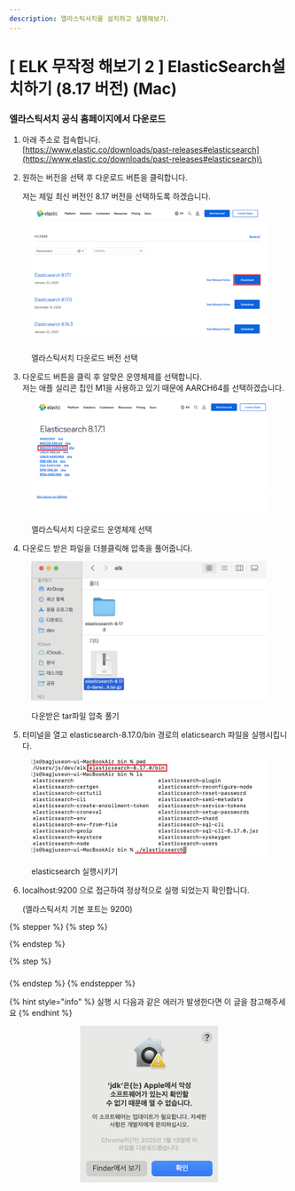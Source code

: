 ```yaml
---
description: 엘라스틱서치를 설치하고 실행해보기.
---
```


# \[ ELK 무작정 해보기 2 ] ElasticSearch설치하기 (8.17 버전) (Mac)

### 엘라스틱서치 공식 홈페이지에서 다운로드

1. 아래 주소로 접속합니다.\
   [https://www.elastic.co/downloads/past-releases#elasticsearch](https://www.elastic.co/downloads/past-releases#elasticsearch)\

2.  원하는 버전을 선택 후 다운로드 버튼을 클릭합니다.

    저는 제일 최신 버전인 8.17 버전을 선택하도록 하겠습니다.

<figure><img src="../.gitbook/assets/es_download (1).png" alt=""><figcaption><p>엘라스틱서치 다운로드 버전 선택</p></figcaption></figure>

3. 다운로드 버튼을 클릭 후 알맞은 운영체제를 선택합니다.\
   저는 애플 실리콘 칩인 M1을 사용하고 있기 때문에 AARCH64를 선택하겠습니다.

<figure><img src="../.gitbook/assets/es_download2.png" alt=""><figcaption><p>엘라스틱서치 다운로드 운영체제 선택</p></figcaption></figure>

4. 다운로드 받은 파일을 더블클릭해 압축을 풀어줍니다.

<figure><img src="../.gitbook/assets/es_download3.png" alt=""><figcaption><p>다운받은 tar파일 압축 풀기</p></figcaption></figure>

5. 터미널을 열고 elasticsearch-8.17.0/bin 경로의 elaticsearch 파일을 실행시킵니다.

<div data-full-width="false"><figure><img src="../.gitbook/assets/es_terminal.png" alt=""><figcaption><p>elasticsearch 실행시키기</p></figcaption></figure></div>

6.  localhost:9200 으로 접근하여 정상적으로 실행 되었는지 확인합니다.

    (엘라스틱서치 기본 포트는 9200)





{% stepper %}
{% step %}



{% endstep %}

{% step %}
###


{% endstep %}
{% endstepper %}

{% hint style="info" %}
실행 시 다음과 같은 에러가 발생한다면 이 글을 참고해주세요
{% endhint %}

<div align="center" data-full-width="true"><figure><img src="../.gitbook/assets/image (3).png" alt="" width="249"><figcaption></figcaption></figure></div>







